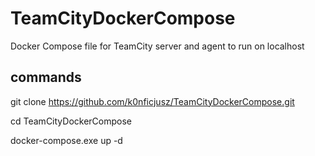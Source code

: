 # TeamCityDockerCompose
Docker Compose file for TeamCity server and agent to run on localhost

## commands

git clone https://github.com/k0nficjusz/TeamCityDockerCompose.git

cd TeamCityDockerCompose

docker-compose.exe up -d
